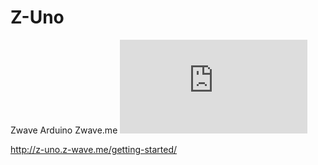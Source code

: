 # Z-Uno
Zwave Arduino Zwave.me
![alt text](https://forum.z-wave.me/download/file.php?id=832 "")

http://z-uno.z-wave.me/getting-started/
